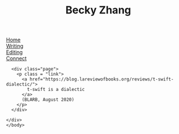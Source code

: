 <head>
  <meta charset='UTF-8'/>
  <title>Writing</title>
  <link rel='stylesheet' href='styles.css'/>
</head>

<body>
  <header>
    <h1>Becky Zhang</h1>
  </header>

  <div class ="main">
    <sidebar>
      <div class="button"><a href='index.md'>Home</a></div>
      <div class="button"><a href='writing.md'>Writing</a></div>
      <div class="button"><a href='editing.md'>Editing</a></div>
      <div class="button"><a href='connect.md'>Connect</a></div>
    </sidebar>


      <div class="page">
        <p class = "link">
          <a href="https://blog.lareviewofbooks.org/reviews/t-swift-dialectic/">
            t-swift is a dialectic
          </a>
          (BLARB, August 2020)
        </p>
      </div>

    </div>
    </body>
